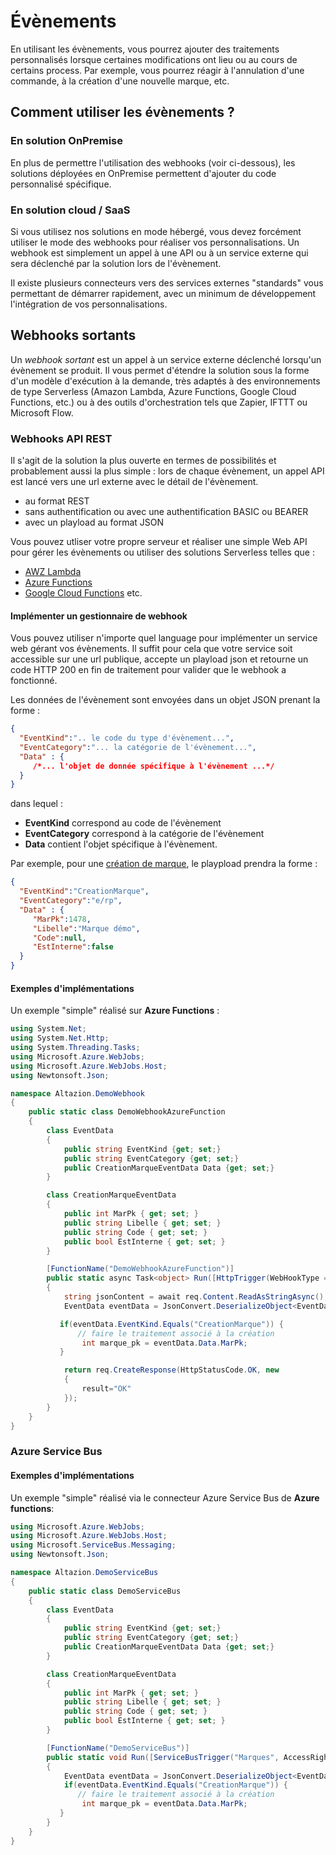 ﻿# Évènements

En utilisant les évènements, vous pourrez ajouter des traitements personnalisés lorsque certaines modifications ont lieu ou au cours de certains process. Par exemple, vous pourrez réagir à l'annulation d'une commande, à la création d'une nouvelle marque, etc.

## Comment utiliser les évènements ?

### En solution OnPremise

En plus de permettre l'utilisation des webhooks (voir ci-dessous), les solutions déployées en OnPremise permettent d'ajouter du code personnalisé spécifique.

### En solution cloud / SaaS

Si vous utilisez nos solutions en mode hébergé, vous devez forcément utiliser le mode des webhooks pour réaliser vos personnalisations. Un webhook est simplement un appel à une API ou à un service externe qui sera déclenché par la solution lors de l'évènement.

Il existe plusieurs connecteurs vers des services externes "standards" vous permettant de démarrer rapidement, avec un minimum de développement l'intégration de vos personnalisations.

## Webhooks sortants

Un _webhook sortant_ est un appel à un service externe déclenché lorsqu'un évènement se produit. Il vous permet d'étendre la solution sous la forme d'un modèle d'exécution à la demande, très adaptés à des environnements de type Serverless (Amazon Lambda, Azure Functions, Google Cloud Functions, etc.) ou à des outils d'orchestration tels que Zapier, IFTTT ou Microsoft Flow.

### Webhooks API REST

Il s'agit de la solution la plus ouverte en termes de possibilités et probablement aussi la plus simple : lors de chaque évènement, un appel API est lancé vers une url externe avec le détail de l'évènement.

- au format REST
- sans authentification ou avec une authentification BASIC ou BEARER
- avec un playload au format JSON

Vous pouvez utliser votre propre serveur et réaliser une simple Web API pour gérer les évènements ou utiliser des solutions Serverless telles que :

- [AWZ Lambda](https://aws.amazon.com/fr/lambda/)
- [Azure Functions](https://azure.microsoft.com/fr-fr/services/functions/)
- [Google Cloud Functions](https://cloud.google.com/functions/)
etc.

#### Implémenter un gestionnaire de webhook

Vous pouvez utiliser n'importe quel language pour implémenter un service web gérant vos évènements. Il suffit pour cela que votre service soit accessible sur une url publique, accepte un playload json et retourne un code HTTP 200 en fin de traitement pour valider que le webhook a fonctionné. 

Les données de l'évènement sont envoyées dans un objet JSON prenant la forme :

``` json
{
  "EventKind":".. le code du type d'évènement...",
  "EventCategory":"... la catégorie de l'évènement...",
  "Data" : {
     /*... l'objet de donnée spécifique à l'évènement ...*/
  }
}
```

dans lequel :

- **EventKind** correspond au code de l'évènement
- **EventCategory** correspond à la catégorie de l'évènement
- **Data** contient l'objet spécifique à l'évènement.

Par exemple, pour une [création de marque](catalogue/marques.md), le playpload prendra la forme : 

``` json
{
  "EventKind":"CreationMarque",
  "EventCategory":"e/rp",
  "Data" : {
     "MarPk":1478,
     "Libelle":"Marque démo",
     "Code":null,
     "EstInterne":false
  }
}
```

#### Exemples d'implémentations

Un exemple "simple" réalisé sur **Azure Functions** :

``` csharp
using System.Net;
using System.Net.Http;
using System.Threading.Tasks;
using Microsoft.Azure.WebJobs;
using Microsoft.Azure.WebJobs.Host;
using Newtonsoft.Json;

namespace Altazion.DemoWebhook
{
    public static class DemoWebhookAzureFunction
    {
        class EventData
        {
            public string EventKind {get; set;}
            public string EventCategory {get; set;}
            public CreationMarqueEventData Data {get; set;}
        }

        class CreationMarqueEventData
        {
            public int MarPk { get; set; }
            public string Libelle { get; set; }
            public string Code { get; set; }
            public bool EstInterne { get; set; }
        }

        [FunctionName("DemoWebhookAzureFunction")]
        public static async Task<object> Run([HttpTrigger(WebHookType = "genericJson")]HttpRequestMessage req, TraceWriter log)
        {
            string jsonContent = await req.Content.ReadAsStringAsync();
            EventData eventData = JsonConvert.DeserializeObject<EventData>(jsonContent);

           if(eventData.EventKind.Equals("CreationMarque")) {
               // faire le traitement associé à la création
                int marque_pk = eventData.Data.MarPk;
           }

            return req.CreateResponse(HttpStatusCode.OK, new
            {
                result="OK"
            });
        }
    }
}
```


### Azure Service Bus

#### Exemples d'implémentations

Un exemple "simple" réalisé via le connecteur Azure Service Bus de **Azure functions**:

``` csharp
using Microsoft.Azure.WebJobs;
using Microsoft.Azure.WebJobs.Host;
using Microsoft.ServiceBus.Messaging;
using Newtonsoft.Json;

namespace Altazion.DemoServiceBus
{
    public static class DemoServiceBus
    {
        class EventData
        {
            public string EventKind {get; set;}
            public string EventCategory {get; set;}
            public CreationMarqueEventData Data {get; set;}
        }

        class CreationMarqueEventData
        {
            public int MarPk { get; set; }
            public string Libelle { get; set; }
            public string Code { get; set; }
            public bool EstInterne { get; set; }
        }

        [FunctionName("DemoServiceBus")]
        public static void Run([ServiceBusTrigger("Marques", AccessRights.Listen, Connection = "test-altazion_SERVICEBUS")]string myQueueItem, TraceWriter log)
        {
            EventData eventData = JsonConvert.DeserializeObject<EventData>(myQueueItem);
            if(eventData.EventKind.Equals("CreationMarque")) {
               // faire le traitement associé à la création
                int marque_pk = eventData.Data.MarPk;
           }
        }
    }
}
```